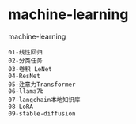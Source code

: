 # machine-learning
machine-learning

```
01-线性回归
02-分类任务
03-卷积 LeNet
04-ResNet
05-注意力Transformer
06-llama7b
07-langchain本地知识库
08-LoRA
09-stable-diffusion
```
